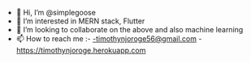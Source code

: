 - 👋 Hi, I’m @simplegoose
- 👀 I’m interested in MERN stack, Flutter
- 💞️ I’m looking to collaborate on the above and also machine learning
- 📫 How to reach me :- 
  -timothynjoroge56@gmail.com
  -https://timothynjoroge.herokuapp.com


